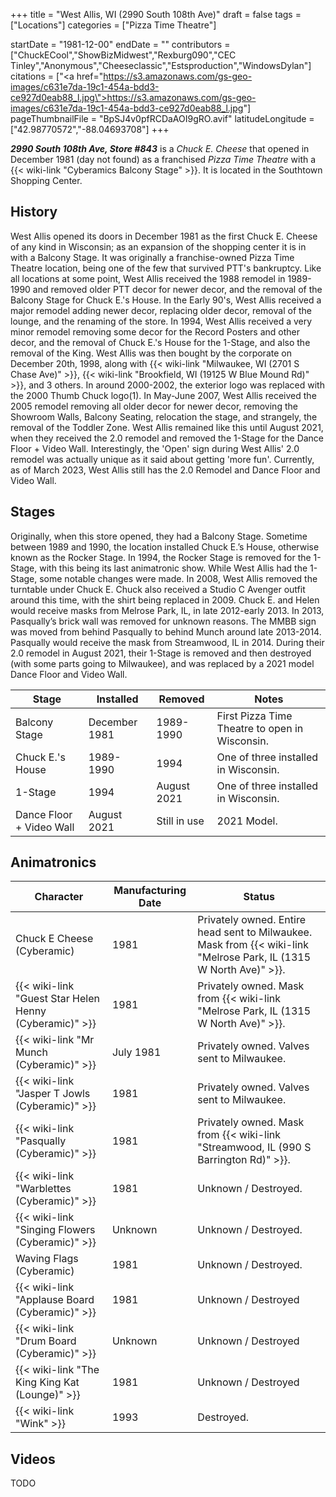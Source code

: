 +++
title = "West Allis, WI (2990 South 108th Ave)"
draft = false
tags = ["Locations"]
categories = ["Pizza Time Theatre"]


startDate = "1981-12-00"
endDate = ""
contributors = ["ChuckECool","ShowBizMidwest","Rexburg090","CEC Tinley","Anonymous","Cheeseclassic","Estsproduction","WindowsDylan"]
citations = ["<a href=\"https://s3.amazonaws.com/gs-geo-images/c631e7da-19c1-454a-bdd3-ce927d0eab88_l.jpg\">https://s3.amazonaws.com/gs-geo-images/c631e7da-19c1-454a-bdd3-ce927d0eab88_l.jpg</a>"]
pageThumbnailFile = "BpSJ4v0pfRCDaAOI9gRO.avif"
latitudeLongitude = ["42.98770572","-88.04693708"]
+++

***2990 South 108th Ave, Store #843*** is a *Chuck E. Cheese* that opened in December 1981 (day not found) as a franchised *Pizza Time Theatre* with a {{< wiki-link "Cyberamics Balcony Stage" >}}. It is located in the Southtown Shopping Center.

## History

West Allis opened its doors in December 1981 as the first Chuck E. Cheese of any kind in Wisconsin; as an expansion of the shopping center it is in with a Balcony Stage. It was originally a franchise-owned Pizza Time Theatre location, being one of the few that survived PTT's bankruptcy. Like all locations at some point, West Allis received the 1988 remodel in 1989-1990 and removed older PTT decor for newer decor, and the removal of the Balcony Stage for Chuck E.'s House. In the Early 90's, West Allis received a major remodel adding newer decor, replacing older decor, removal of the lounge, and the renaming of the store. In 1994, West Allis received a very minor remodel removing some decor for the Record Posters and other decor, and the removal of Chuck E.'s House for the 1-Stage, and also the removal of the King. West Allis was then bought by the corporate on December 20th, 1998, along with {{< wiki-link "Milwaukee, WI (2701 S Chase Ave)" >}}, {{< wiki-link "Brookfield, WI (19125 W Blue Mound Rd)" >}}, and 3 others. In around 2000-2002, the exterior logo was replaced with the 2000 Thumb Chuck logo(1). In May-June 2007, West Allis received the 2005 remodel removing all older decor for newer decor, removing the Showroom Walls, Balcony Seating, relocation the stage, and strangely, the removal of the Toddler Zone. West Allis remained like this until August 2021, when they received the 2.0 remodel and removed the 1-Stage for the Dance Floor + Video Wall. Interestingly, the 'Open' sign during West Allis' 2.0 remodel was actually unique as it said about getting 'more fun'. Currently, as of March 2023, West Allis still has the 2.0 Remodel and Dance Floor and Video Wall.

## Stages

Originally, when this store opened, they had a Balcony Stage. Sometime between 1989 and 1990, the location installed Chuck E.’s House, otherwise known as the Rocker Stage. In 1994, the Rocker Stage is removed for the 1-Stage, with this being its last animatronic show. While West Allis had the 1-Stage, some notable changes were made. In 2008, West Allis removed the turntable under Chuck E. Chuck also received a Studio C Avenger outfit around this time, with the shirt being replaced in 2009. Chuck E. and Helen would receive masks from Melrose Park, IL, in late 2012-early 2013. In 2013, Pasqually’s brick wall was removed for unknown reasons. The MMBB sign was moved from behind Pasqually to behind Munch around late 2013-2014. Pasqually would receive the mask from Streamwood, IL in 2014. During their 2.0 remodel in August 2021, their 1-Stage is removed and then destroyed (with some parts going to Milwaukee), and was replaced by a 2021 model Dance Floor and Video Wall.

| Stage                    | Installed     | Removed      | Notes                                          |
|--------------------------|---------------|--------------|------------------------------------------------|
| Balcony Stage            | December 1981 | 1989-1990    | First Pizza Time Theatre to open in Wisconsin. |
| Chuck E.'s House         | 1989-1990     | 1994         | One of three installed in Wisconsin.           |
| 1-Stage                  | 1994          | August 2021  | One of three installed in Wisconsin.           |
| Dance Floor + Video Wall | August 2021   | Still in use | 2021 Model.                                    |

## Animatronics

| Character                                                    | Manufacturing Date | Status                                                                                                                   |
|--------------------------------------------------------------|--------------------|--------------------------------------------------------------------------------------------------------------------------|
| Chuck E Cheese (Cyberamic)                                   | 1981               | Privately owned. Entire head sent to Milwaukee. Mask from {{< wiki-link "Melrose Park, IL (1315 W North Ave)" >}}. |
| {{< wiki-link "Guest Star Helen Henny (Cyberamic)" >}} | 1981               | Privately owned. Mask from {{< wiki-link "Melrose Park, IL (1315 W North Ave)" >}}.                                |
| {{< wiki-link "Mr Munch (Cyberamic)" >}}               | July 1981          | Privately owned. Valves sent to Milwaukee.                                                                               |
| {{< wiki-link "Jasper T Jowls (Cyberamic)" >}}         | 1981               | Privately owned. Valves sent to Milwaukee.                                                                               |
| {{< wiki-link "Pasqually (Cyberamic)" >}}              | 1981               | Privately owned. Mask from {{< wiki-link "Streamwood, IL (990 S Barrington Rd)" >}}.                               |
| {{< wiki-link "Warblettes (Cyberamic)" >}}             | 1981               | Unknown / Destroyed.                                                                                                     |
| {{< wiki-link "Singing Flowers (Cyberamic)" >}}        | Unknown            | Unknown / Destroyed.                                                                                                     |
| Waving Flags (Cyberamic)                                     | 1981               | Unknown / Destroyed.                                                                                                     |
| {{< wiki-link "Applause Board (Cyberamic)" >}}         | 1981               | Unknown / Destroyed                                                                                                      |
| {{< wiki-link "Drum Board (Cyberamic)" >}}             | Unknown            | Unknown / Destroyed                                                                                                      |
| {{< wiki-link "The King King Kat (Lounge)" >}}         | 1981               | Unknown / Destroyed                                                                                                      |
| {{< wiki-link "Wink" >}}                               | 1993               | Destroyed.                                                                                                               |

## Videos

TODO